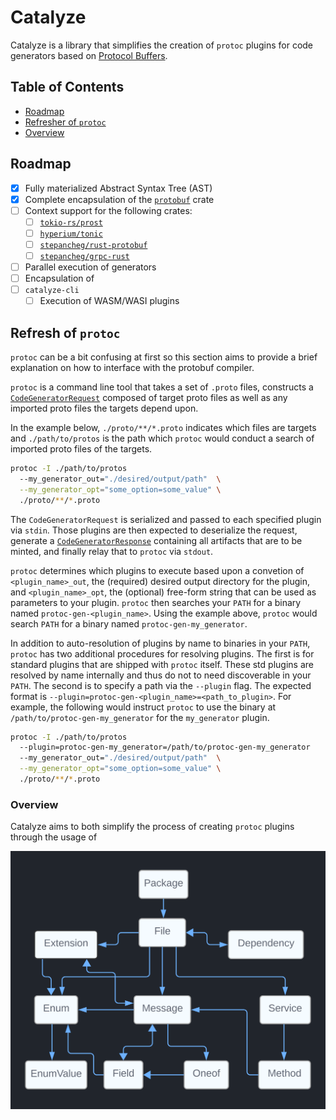 # Catalyze

Catalyze is a library that simplifies the creation of `protoc` plugins
for code generators based on [Protocol Buffers](https://protobuf.dev/).

## Table of Contents

-   [Roadmap](#roadmap)
-   [Refresher of `protoc`](#refresh-of-protoc)
-   [Overview](#overview)

## Roadmap

-   [x] Fully materialized Abstract Syntax Tree (AST)
-   [x] Complete encapsulation of the [`protobuf`](https://github.com/stepancheg/rust-protobuf/) crate
-   [ ] Context support for the following crates:
    -   [ ] [`tokio-rs/prost`](https://github.com/tokio-rs/prost)
    -   [ ] [`hyperium/tonic`](https://github.com/hyperium/tonic)
    -   [ ] [`stepancheg/rust-protobuf`](https://github.com/stepancheg/rust-protobuf/)
    -   [ ] [`stepancheg/grpc-rust`](https://crates.io/crates/grpc)
-   [ ] Parallel execution of generators
-   [ ] Encapsulation of
-   [ ] `catalyze-cli`
    -   [ ] Execution of WASM/WASI plugins

## Refresh of `protoc`

`protoc` can be a bit confusing at first so this section aims to provide a brief
explanation on how to interface with the protobuf compiler.

`protoc` is a command line tool that takes a set of `.proto` files, constructs a
[`CodeGeneratorRequest`](https://github.com/protocolbuffers/protobuf/blob/1d6ac5979b909a222db45cb154f0be3a31828324/src/google/protobuf/compiler/plugin.proto#L42-L80)
composed of target proto files as well as any imported proto files the targets depend
upon.

In the example below, `./proto/**/*.proto` indicates which files are targets
and `./path/to/protos` is the path which `protoc` would conduct a search of imported
proto files of the targets.

```sh
protoc -I ./path/to/protos
  --my_generator_out="./desired/output/path"  \
  --my_generator_opt="some_option=some_value" \
  ./proto/**/*.proto
```

The `CodeGeneratorRequest` is serialized and passed to each specified plugin via
`stdin`. Those plugins are then expected to deserialize the request, generate a
[`CodeGeneratorResponse`](https://github.com/protocolbuffers/protobuf/blob/1d6ac5979b909a222db45cb154f0be3a31828324/src/google/protobuf/compiler/plugin.proto#L82-L180)
containing all artifacts that are to be minted, and finally relay that to
`protoc` via `stdout`.

`protoc` determines which plugins to execute based upon a convetion of
`<plugin_name>_out`, the (required) desired output directory for the plugin, and
`<plugin_name>_opt`, the (optional) free-form string that can be used as
parameters to your plugin. `protoc` then searches your `PATH` for a
binary named `protoc-gen-<plugin_name>`. Using the example above, `protoc` would
search `PATH` for a binary named `protoc-gen-my_generator`.

In addition to auto-resolution of plugins by name to binaries in your `PATH`,
`protoc` has two additional procedures for resolving plugins. The first is for
standard plugins that are shipped with `protoc` itself. These std plugins are
resolved by name internally and thus do not to need discoverable in your `PATH`.
The second is to specify a path via the `--plugin` flag. The expected format is
`--plugin=protoc-gen-<plugin_name>=<path_to_plugin>`. For example, the following
would instruct `protoc` to use the binary at `/path/to/protoc-gen-my_generator`
for the `my_generator` plugin.

```sh
protoc -I ./path/to/protos
  --plugin=protoc-gen-my_generator=/path/to/protoc-gen-my_generator
  --my_generator_out="./desired/output/path"  \
  --my_generator_opt="some_option=some_value" \
  ./proto/**/*.proto
```

### Overview

Catalyze aims to both simplify the process of creating `protoc` plugins through the usage of

<p align="center">
	<img alt="simple graph diagram depicting type relations" src="https://github.com/chanced/catalyze/blob/initial-version/media/graph.svg?raw=true">
</p>

